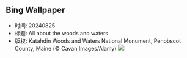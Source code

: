 ## Bing Wallpaper
- 时间: 20240825
- 标题: All about the woods and waters
- 版权: Katahdin Woods and Waters National Monument, Penobscot County, Maine (© Cavan Images/Alamy)
![](https://cn.bing.com/th?id=OHR.KatahdinWoods_EN-US8182768375_UHD.jpg&rf=LaDigue_UHD.jpg&pid=hp&w=3840&h=2160&rs=1&c=4)
